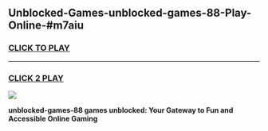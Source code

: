 
## Unblocked-Games-unblocked-games-88-Play-Online-#m7aiu
<h3>
<a href="https://premium.freeplayer.one?title=unblocked-games-88&ref=27F">CLICK TO PLAY</a></h3>
<hr>

<h3>
<a href="https://premium.freeplayer.one?title=unblocked-games-88&ref=27F">CLICK 2 PLAY</a>
  
</h3>

<a href="https://premium.freeplayer.one?title=unblocked-games-88&ref=27F"><img src="https://clearcache.store/games.png"></a>


**unblocked-games-88 games unblocked: Your Gateway to Fun and Accessible Online Gaming**
